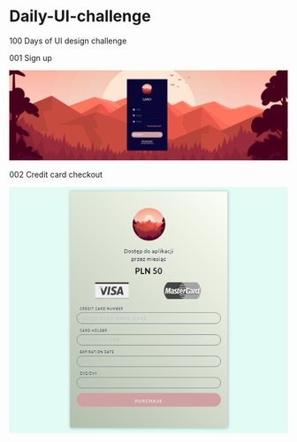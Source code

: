 # Daily-UI-challenge
100 Days of UI design challenge

001 Sign up

![alt text](https://github.com/jusplo/Daily-UI-challenge/blob/master/2019-02-21_08h03_44.png)

002 Credit card checkout

![alt text](https://github.com/jusplo/Daily-UI-challenge/blob/master/daily-ui-002-credit-card-checkout/2019-02-21_11h57_49.png)
